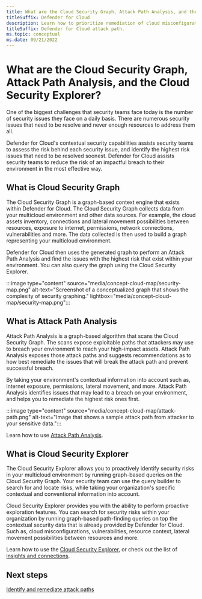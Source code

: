 ```yaml
---
title: What are the Cloud Security Graph, Attack Path Analysis, and the Cloud Security Explorer?
titleSuffix: Defender for Cloud
description: Learn how to prioritize remediation of cloud misconfigurations and vulnerabilities based on risk. 
titleSuffix: Defender for Cloud attack path.
ms.topic: conceptual
ms.date: 09/21/2022
---
```


# What are the Cloud Security Graph, Attack Path Analysis, and the Cloud Security Explorer? 

One of the biggest challenges that security teams face today is the number of security issues they face on a daily basis. There are numerous security issues that need to be resolve and never enough resources to address them all. 

Defender for Cloud's contextual security capabilities assists security teams to assess the risk behind each security issue, and identify the highest risk issues that need to be resolved soonest. Defender for Cloud assists security teams to reduce the risk of an impactful breach to their environment in the most effective way. 

## What is Cloud Security Graph

The Cloud Security Graph is a graph-based context engine that exists within Defender for Cloud. The Cloud Security Graph collects data from your multicloud environment and other data sources. For example, the cloud assets inventory, connections and lateral movement possibilities between resources, exposure to internet, permissions, network connections, vulnerabilities and more. The data collected is then used to build a graph representing your multicloud environment. 

Defender for Cloud then uses the generated graph to perform an Attack Path Analysis and find the issues with the highest risk that exist within your environment. You can also query the graph using the Cloud Security Explorer.  

:::image type="content" source="media/concept-cloud-map/security-map.png" alt-text="Screenshot of a conceptualized graph that shows the complexity of security graphing." lightbox="media/concept-cloud-map/security-map.png":::

## What is Attack Path Analysis

Attack Path Analysis is a graph-based algorithm that scans the Cloud Security Graph. The scans expose exploitable paths that attackers may use to breach your environment to reach your high-impact assets. Attack Path Analysis exposes those attack paths and suggests recommendations as to how best remediate the issues that will break the attack path and prevent successful breach. 

By taking your environment's contextual information into account such as, internet exposure, permissions, lateral movement, and more. Attack Path Analysis identifies issues that may lead to a breach on your environment, and helps you to remediate the highest risk ones first. 

:::image type="content" source="media/concept-cloud-map/attack-path.png" alt-text="Image that shows a sample attack path from attacker to your sensitive data.":::

Learn how to use [Attack Path Analysis](how-to-manage-attack-path.md).

## What is Cloud Security Explorer

The Cloud Security Explorer allows you to proactively identify security risks in your multicloud environment by running graph-based queries on the Cloud Security Graph. Your security team can use the query builder to search for and locate risks, while taking your organization's specific contextual and conventional information into account. 

Cloud Security Explorer provides you with the ability to perform proactive exploration features. You can search for security risks within your organization by running graph-based path-finding queries on top the contextual security data that is already provided by Defender for Cloud. Such as, cloud misconfigurations, vulnerabilities, resource context, lateral movement possibilities between resources and more.

Learn how to use the [Cloud Security Explorer](how-to-manage-cloud-security-explorer.md), or check out the list of [insights and connections](attack-path-reference.md#insights-and-connections).

## Next steps

[Identify and remediate attack paths](how-to-manage-attack-path.md)
